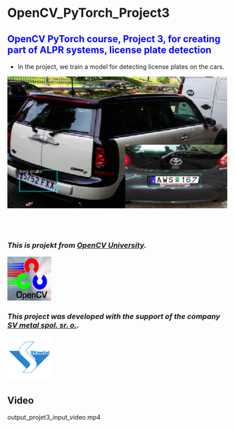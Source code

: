 # OpenCV_PyTorch_Project3

## <font style="color:blue">OpenCV PyTorch course, Project 3, for creating part of ALPR systems, license plate detection</font>

- In the project, we train a model for detecting license plates on the cars.

<img src="https://github.com/RadimKozl/OpenCV_PyTorch_Project3/blob/main/img/object_detection_info.png" alt="ALPR object detection" style="height: 300px; width:500px;"/>

<br><br>

### ***This is projekt from [OpenCV University](https://opencv.org/university/course/deep-learning-with-pytorch/).***

<img src="https://github.com/RadimKozl/OpenCV_PyTorch_Project3/blob/main/img/Open-CV-Acceleration-1.jpg" alt="OpenCV logo" style="height: 100px; width:100px;"/>

### ***This project was developed with the support of the company [SV metal spol. sr. o.](https://www.svmetal.cz/cs).***

<img src="https://github.com/RadimKozl/OpenCV_PyTorch_Project3/blob/main/img/SVmetalLogo.png" alt="OpenCV logo" style="height: 100px; width:100px;"/>

## Video

output_projet3_input_video.mp4

